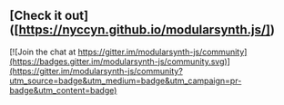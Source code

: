 ## [Check it out] ([https://nyccyn.github.io/modularsynth.js/])

[![Join the chat at https://gitter.im/modularsynth-js/community](https://badges.gitter.im/modularsynth-js/community.svg)](https://gitter.im/modularsynth-js/community?utm_source=badge&utm_medium=badge&utm_campaign=pr-badge&utm_content=badge)
